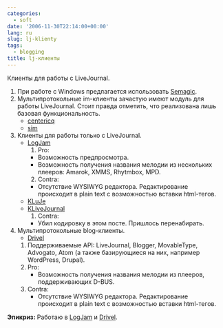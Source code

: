 ```yaml
---
categories:
  - soft
date: '2006-11-30T22:14:00+00:00'
lang: ru
slug: lj-klienty
tags:
  - blogging
title: lj-клиенты
---
```




Клиенты для работы с LiveJournal.  

<!--more-->

1. При работе с Windows предлагается использовать [Semagic](http://semagic.sourceforge.net/).  
2. Мультипротокольные im-клиенты зачастую имеют модуль для работы LiveJournal. Стоит правда отметить, что реализована лишь базовая функциональность.  
    * [centericq](http://thekonst.net/en/centericq)  
    * [sim](http://sim-icq.sourceforge.net/)  
3. Клиенты для работы только c LiveJournal.  
    * [LogJam](http://logjam.danga.com/)  
      1. Pro:  
        * Возможность предпросмотра.  
        * Возможность получения названия мелодии из нескольких плееров: Amarok, XMMS, Rhytmbox, MPD.  
      2. Contra:  
        * Отсутствие WYSIWYG редактора. Редактирование происходит в plain text с возможностью вставки html-тегов.  
    * [KLuJe](http://kluje.sourceforge.net/)  
    * [KLiveJournal](http://klivejournal.sourceforge.net/)  
      1. Contra:  
        * Убил кодировку в этом посте. Пришлось перенабирать.  
4. Мультипротокольные blog-клиенты.  
    * [Drivel](http://www.dropline.net/drivel/)  
	1.  Поддерживаемые API: LiveJournal, Blogger, MovableType, Advogato, Atom (а также базирующиеся на них, например WordPress, Drupal).  
	1. Pro:  
	    * Возможность получения названия мелодии из плееров, поддерживающих D-BUS.  
	3. Contra:  
	    * Отсутствие WYSIWYG редактора. Редактирование происходит в plain text с возможностью вставки html-тегов.  


**Эпикриз:** Работаю в [LogJam](http://logjam.danga.com/) и [Drivel](http://www.dropline.net/drivel/).